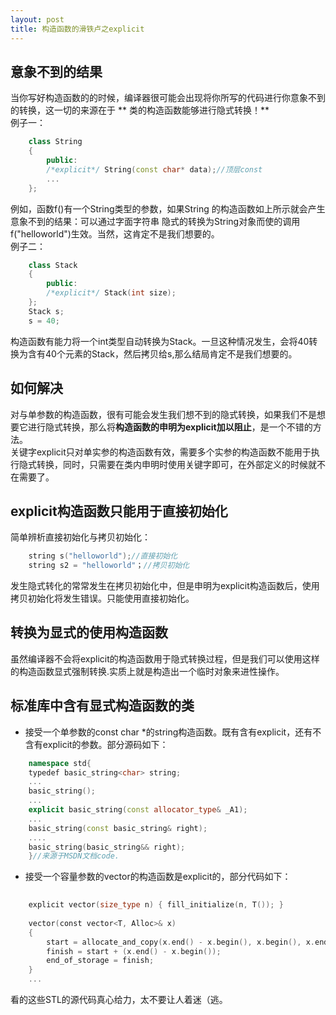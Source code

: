 ```yaml
---
layout: post
title: 构造函数的滑铁卢之explicit 
---  
```

## 意象不到的结果  
当你写好构造函数的的时候，编译器很可能会出现将你所写的代码进行你意象不到的转换，这一切的来源在于 ** 类的构造函数能够进行隐式转换！**  
例子一：  
```C++  
	class String
	{
		public:
		/*explicit*/ String(const char* data);//顶层const
		...
	};

```  
例如，函数f()有一个String类型的参数，如果String 的构造函数如上所示就会产生意象不到的结果：可以通过字面字符串
隐式的转换为String对象而使的调用f("helloworld")生效。当然，这肯定不是我们想要的。  
例子二：  
```C++  
	class Stack
	{
		public:
		/*explicit*/ Stack(int size);
	};
	Stack s;
	s = 40;
```  
构造函数有能力将一个int类型自动转换为Stack。一旦这种情况发生，会将40转换为含有40个元素的Stack，然后拷贝给s,那么结局肯定不是我们想要的。  
## 如何解决  
对与单参数的构造函数，很有可能会发生我们想不到的隐式转换，如果我们不是想要它进行隐式转换，那么将**构造函数的申明为explicit加以阻止**，是一个不错的方法。  
关键字explicit只对单实参的构造函数有效，需要多个实参的构造函数不能用于执行隐式转换，同时，只需要在类内申明时使用关键字即可，在外部定义的时候就不在需要了。  
## explicit构造函数只能用于直接初始化
简单辨析直接初始化与拷贝初始化：  
```C++  
	string s("helloworld");//直接初始化
	string s2 = "helloworld"；//拷贝初始化  
```
发生隐式转化的常常发生在拷贝初始化中，但是申明为explicit构造函数后，使用拷贝初始化将发生错误。只能使用直接初始化。  
## 转换为显式的使用构造函数  
虽然编译器不会将explicit的构造函数用于隐式转换过程，但是我们可以使用这样的构造函数显式强制转换.实质上就是构造出一个临时对象来进性操作。  
## 标准库中含有显式构造函数的类  
- 接受一个单参数的const char *的string构造函数。既有含有explicit，还有不含有explicit的参数。部分源码如下：
```C++
	namespace std{
	typedef basic_string<char> string;
	...
	basic_string();
	...
	explicit basic_string(const allocator_type& _A1);
	...
	basic_string(const basic_string& right);
	....
	basic_string(basic_string&& right);
	}//来源于MSDN文档code.
```  
- 接受一个容量参数的vector的构造函数是explicit的，部分代码如下：  
```C++  
	
	explicit vector(size_type n) { fill_initialize(n, T()); }  
  
    vector(const vector<T, Alloc>& x)  
    {  
        start = allocate_and_copy(x.end() - x.begin(), x.begin(), x.end());  
        finish = start + (x.end() - x.begin());  
        end_of_storage = finish;  
    }  
	...
```  
看的这些STL的源代码真心给力，太不要让人着迷（逃。


